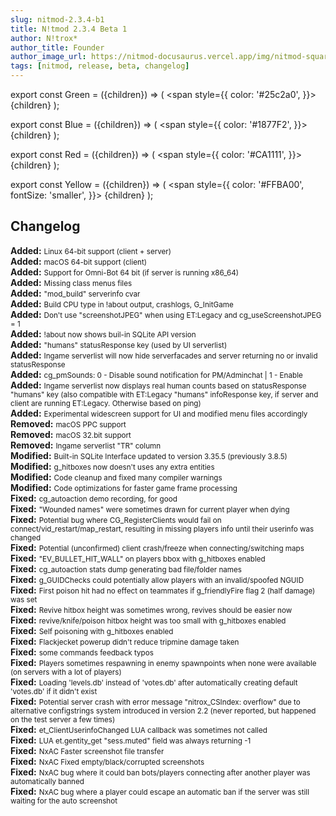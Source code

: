 ```yaml
---
slug: nitmod-2.3.4-b1
title: N!tmod 2.3.4 Beta 1
author: N!trox*
author_title: Founder
author_image_url: https://nitmod-docusaurus.vercel.app/img/nitmod-square.webp
tags: [nitmod, release, beta, changelog]
---
```


export const Green = ({children}) => (
  <span
    style={{
      color: '#25c2a0',
    }}>
    {children}
  </span>
);

export const Blue = ({children}) => (
  <span
    style={{
      color: '#1877F2',
    }}>
    {children}
  </span>
);

export const Red = ({children}) => (
  <span
    style={{
      color: '#CA1111',
    }}>
    {children}
  </span>
);

export const Yellow = ({children}) => (
  <span
    style={{
      color: '#FFBA00',
      fontSize: 'smaller',
    }}>
    {children}
  </span>
);

## Changelog
**<Green>Added:</Green>** <small>Linux 64-bit support (client + server)</small>  
**<Green>Added:</Green>** <small>macOS 64-bit support (client)</small>  
**<Green>Added:</Green>** <small>Support for Omni-Bot 64 bit (if server is running x86_64)</small>  
**<Green>Added:</Green>** <small>Missing class menus files</small>  
**<Green>Added:</Green>** <small>"mod_build" serverinfo cvar</small>  
**<Green>Added:</Green>** <small>Build CPU type in !about output, crashlogs, G_InitGame</small>  
**<Green>Added:</Green>** <small>Don't use "screenshotJPEG" when using ET:Legacy and cg_useScreenshotJPEG = 1</small>  
**<Green>Added:</Green>** <small>!about now shows buil-in SQLite API version</small>  
**<Green>Added:</Green>** <small>"humans" statusResponse key (used by UI serverlist)</small>  
**<Green>Added:</Green>** <small>Ingame serverlist will now hide serverfacades and server returning no or invalid statusResponse</small>  
**<Green>Added:</Green>** <small>cg_pmSounds: 0 - Disable sound notification for PM/Adminchat | 1 - Enable</small>  
**<Green>Added:</Green>** <small>Ingame serverlist now displays real human counts based on statusResponse "humans" key (also compatible with ET:Legacy "humans" infoResponse key, if server and client are running ET:Legacy. Otherwise based on ping)</small>  
**<Green>Added:</Green>** <small>Experimental widescreen support for UI and modified menu files accordingly</small>  
**<Red>Removed:</Red>** <small>macOS PPC support</small>  
**<Red>Removed:</Red>** <small>macOS 32.bit support</small>  
**<Red>Removed:</Red>** <small>Ingame serverlist "TR" column</small>  
**<Yellow>Modified:</Yellow>** <small>Built-in SQLite Interface updated to version 3.35.5 (previously 3.8.5)</small>  
**<Yellow>Modified:</Yellow>** <small>g_hitboxes now doesn't uses any extra entities</small>  
**<Yellow>Modified:</Yellow>** <small>Code cleanup and fixed many compiler warnings</small>  
**<Yellow>Modified:</Yellow>** <small>Code optimizations for faster game frame processing</small>  
**<Blue>Fixed:</Blue>** <small>cg_autoaction demo recording, for good</small>  
**<Blue>Fixed:</Blue>** <small>"Wounded names" were sometimes drawn for current player when dying</small>  
**<Blue>Fixed:</Blue>** <small>Potential bug where CG_RegisterClients would fail on connect/vid_restart/map_restart, resulting in missing players info until their userinfo was changed</small>  
**<Blue>Fixed:</Blue>** <small>Potential (unconfirmed) client crash/freeze when connecting/switching maps</small>  
**<Blue>Fixed:</Blue>** <small>"EV_BULLET_HIT_WALL" on players bbox with g_hitboxes enabled</small>  
**<Blue>Fixed:</Blue>** <small>cg_autoaction stats dump generating bad file/folder names</small>  
**<Blue>Fixed:</Blue>** <small>g_GUIDChecks could potentially allow players with an invalid/spoofed NGUID</small>  
**<Blue>Fixed:</Blue>** <small>First poison hit had no effect on teammates if g_friendlyFire flag 2 (half damage) was set</small>  
**<Blue>Fixed:</Blue>** <small>Revive hitbox height was sometimes wrong, revives should be easier now</small>  
**<Blue>Fixed:</Blue>** <small>revive/knife/poison hitbox height was too small with g_hitboxes enabled</small>  
**<Blue>Fixed:</Blue>** <small>Self poisoning with g_hitboxes enabled</small>  
**<Blue>Fixed:</Blue>** <small>Flackjecket powerup didn't reduce tripmine damage taken</small>  
**<Blue>Fixed:</Blue>** <small>some commands feedback typos</small>  
**<Blue>Fixed:</Blue>** <small>Players sometimes respawning in enemy spawnpoints when none were available (on servers with a lot of players)</small>  
**<Blue>Fixed:</Blue>** <small>Loading 'levels.db' instead of 'votes.db' after automatically creating default 'votes.db' if it didn't exist</small>  
**<Blue>Fixed:</Blue>** <small>Potential server crash with error message "nitrox_CSIndex: overflow" due to alternative configstrings system introduced in version 2.2 (never reported, but happened on the test server a few times)</small>  
**<Blue>Fixed:</Blue>** <small>et_ClientUserinfoChanged LUA callback was sometimes not called</small>  
**<Blue>Fixed:</Blue>** <small>LUA et.gentity_get "sess.muted" field was always returning -1</small>  
**<Blue>Fixed:</Blue>** <small>NxAC Faster screenshot file transfer</small>  
**<Blue>Fixed:</Blue>** <small>NxAC Fixed empty/black/corrupted screenshots</small>  
**<Blue>Fixed:</Blue>** <small>NxAC bug where it could ban bots/players connecting after another player was automatically banned</small>  
**<Blue>Fixed:</Blue>** <small>NxAC bug where a player could escape an automatic ban if the server was still waiting for the auto screenshot</small>  